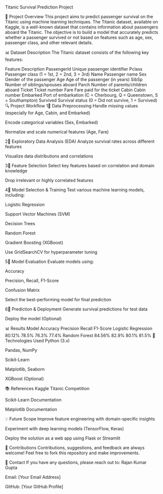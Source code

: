 Titanic Survival Prediction Project

🚀 Project Overview
This project aims to predict passenger survival on the Titanic using machine learning techniques. The Titanic dataset, available on Kaggle, is a well-known dataset that contains information about passengers aboard the Titanic. The objective is to build a model that accurately predicts whether a passenger survived or not based on features such as age, sex, passenger class, and other relevant details.

📊 Dataset Description
The Titanic dataset consists of the following key features:

Feature	Description
PassengerId	Unique passenger identifier
Pclass	Passenger class (1 = 1st, 2 = 2nd, 3 = 3rd)
Name	Passenger name
Sex	Gender of the passenger
Age	Age of the passenger (in years)
SibSp	Number of siblings/spouses aboard
Parch	Number of parents/children aboard
Ticket	Ticket number
Fare	Fare paid for the ticket
Cabin	Cabin number
Embarked	Port of embarkation (C = Cherbourg, Q = Queenstown, S = Southampton)
Survived	Survival status (0 = Did not survive, 1 = Survived)
🔍 Project Workflow
1⃣ Data Preprocessing
Handle missing values (especially for Age, Cabin, and Embarked)

Encode categorical variables (Sex, Embarked)

Normalize and scale numerical features (Age, Fare)

2⃣ Exploratory Data Analysis (EDA)
Analyze survival rates across different features

Visualize data distributions and correlations

3⃣ Feature Selection
Select key features based on correlation and domain knowledge

Drop irrelevant or highly correlated features

4⃣ Model Selection & Training
Test various machine learning models, including:

Logistic Regression

Support Vector Machines (SVM)

Decision Trees

Random Forest

Gradient Boosting (XGBoost)

Use GridSearchCV for hyperparameter tuning

5⃣ Model Evaluation
Evaluate models using:

Accuracy

Precision, Recall, F1-Score

Confusion Matrix

Select the best-performing model for final prediction

6⃣ Prediction & Deployment
Generate survival predictions for test data

Deploy the model (Optional)

📊 Results
Model	Accuracy	Precision	Recall	F1-Score
Logistic Regression	80.12%	78.5%	76.3%	77.4%
Random Forest	84.56%	82.9%	80.1%	81.5%
🔧 Technologies Used
Python (3.x)

Pandas, NumPy

Scikit-Learn

Matplotlib, Seaborn

XGBoost (Optional)

📚 References
Kaggle Titanic Competition

Scikit-Learn Documentation

Matplotlib Documentation

💡 Future Scope
Improve feature engineering with domain-specific insights

Experiment with deep learning models (TensorFlow, Keras)

Deploy the solution as a web app using Flask or Streamlit

🤝 Contributions
Contributions, suggestions, and feedback are always welcome! Feel free to fork this repository and make improvements.

📧 Contact
If you have any questions, please reach out to:
Rajan Kumar Gupta

Email: [Your Email Address]

GitHub: [Your GitHub Profile]
